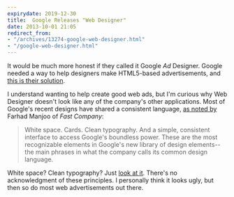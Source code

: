 ```yaml
---
expirydate: 2019-12-30
title:  Google Releases "Web Designer"
date: 2013-10-01 21:05
redirect_from:
- "/archives/13274-google-web-designer.html"
- "/google-web-designer.html"
---
```



It would be much more honest if they called it Google _Ad_ Designer. Google needed a way to help designers make HTML5-based advertisements, and [this is their solution](http://www.google.com/webdesigner/).

I understand wanting to help create good web ads, but I'm curious why Web Designer doesn't look like any of the company's other applications. Most of Google's recent designs have shared a consistent language, [as noted by](http://www.fastcodesign.com/3016268/google-the-redesign) Farhad Manjoo of _Fast Company_:

> White space. Cards. Clean typography. And a simple, consistent interface to access Google's boundless power. These are the most recognizable elements in Google's new library of design elements--the main phrases in what the company calls its common design language.

White space? Clean typography? Just [look at it]({{site.domain}}/public/google-web-designer.png). There's no acknowledgment of these principles. I personally think it looks ugly, but then so do most web advertisements out there.
